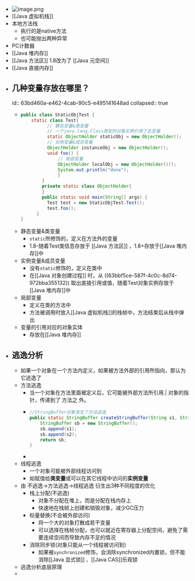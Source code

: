 - ![image.png](../assets/image_1673252384599_0.png)
- [[Java 虚拟机栈]]
- 本地方法栈
	- 执行的是native方法
	- 也可能抛出两种异常
- PC计数器
- [[Java 堆内存]]
- [[Java 方法区]] 1.8改为了 [[Java 元空间]]
- [[Java 直接内存]]
- ## 几种变量存放在哪里？
  id:: 63bd460a-e462-4cab-90c5-e495141648ad
  collapsed:: true
	- ```java
	  public class StaticObjTest {
	      static class Test{
	            // 静态变量&类变量
	            // 一个java.lang.Class类型的对象实例引用了此变量
	            static ObjectHolder staticObj = new ObjectHolder();
	            // 实例变量&成员变量
	            ObjectHolder instanceObj = new ObjectHolder();
	            void foo() {
	                // 局部变量
	                ObjectHolder localObj = new ObjectHolder()();
	                System.out.println("done");
	                }
	          }
	          private static class ObjectHolder{
	          }
	          public static void main(String[] args) {
	            Test test = new StaticObjTest.Test();
	            test.foo();
	      	}
	  }
	  
	  ```
	- 静态变量&类变量
		- `static`所修饰的，定义在方法外的变量
		- 1.8-随着Test类信息存放于 [[Java 方法区]] ，1.8+存放于[[Java 堆内存]]中
	- 实例变量&成员变量
		- 没有`static`修饰的，定义在类中
		- 在[[Java 对象创建过程]] 时，从 ((63bbf5ce-587f-4c0c-8d74-972bba355132)) 取出直接引用或值，随着Test对象实例存放于[[Java 堆内存]]中
	- 局部变量
		- 定义在类的方法中
		- 方法被调用时放入[[Java 虚拟机栈]]的栈帧中，方法结束后从栈中弹出
	- 变量的引用对应的对象实体
		- 存放在[[Java 堆内存]]
- ## 逃逸分析
	- 如果一个对象在一个方法内定义，如果被方法外部的引用所指向，那认为它逃逸了
	- 方法逃逸
		- 当一个对象在方法里面被定义后，它可能被外部方法所引用.| 对象的指针，传递到了 方法之
		  外。
		- ```java
		  //StringBuffer对象发生了方法逃逸
		  public static StringBuffer createStringBuffer(String s1, String s2) {
		      StringBuffer sb = new StringBuffer();
		      sb.append(s1);
		      sb.append(s2);
		      return sb;
		  }
		  
		  ```
		-
	- 线程逃逸
		- 一个对象可能被外部线程访问到
		- 如赋值给**类变量**或可以在其它线程中访问的**实例变量**
	- 由 不逃逸->方法逃逸->线程逃逸 衍生出3种不同程度的优化
		- 栈上分配(不逃逸)
			- 对象不分配在堆上，而是分配在栈内存上
			- 快速地在栈帧上创建和销毁对象，减少GC压力
		- 标量替换(不会被外部访问)
			- 将一个大的对象打散成若干变量
			- 可以选择在栈帧分配，也可以就近在寄存器上分配空间，避免了需要连续空间而导致内存不足的情况
		- 消除同步锁(对象只能从一个线程被访问到)
			- 如果被`synchronized`修饰，会消除synchronized内置锁，但不能消除[[Java 显式锁]] 、[[Java CAS]]乐观锁
	- 逃逸分析底层原理
	-